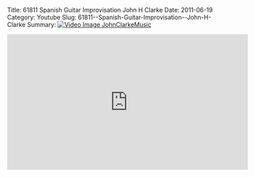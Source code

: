 Title: 61811  Spanish Guitar Improvisation  John H Clarke
Date: 2011-06-19
Category: Youtube
Slug: 61811--Spanish-Guitar-Improvisation--John-H-Clarke
Summary: <a href="/61811--Spanish-Guitar-Improvisation--John-H-Clarke.html"><img src="https://i.ytimg.com/vi/gjz3PspMAY4/hqdefault.jpg" alt="Video Image JohnClarkeMusic"></a>

<iframe width="560" height="315" src="https://www.youtube.com/embed/gjz3PspMAY4" title="YouTube video player" frameborder="0" allow="accelerometer; autoplay; clipboard-write; encrypted-media; gyroscope; picture-in-picture" allowfullscreen></iframe>

